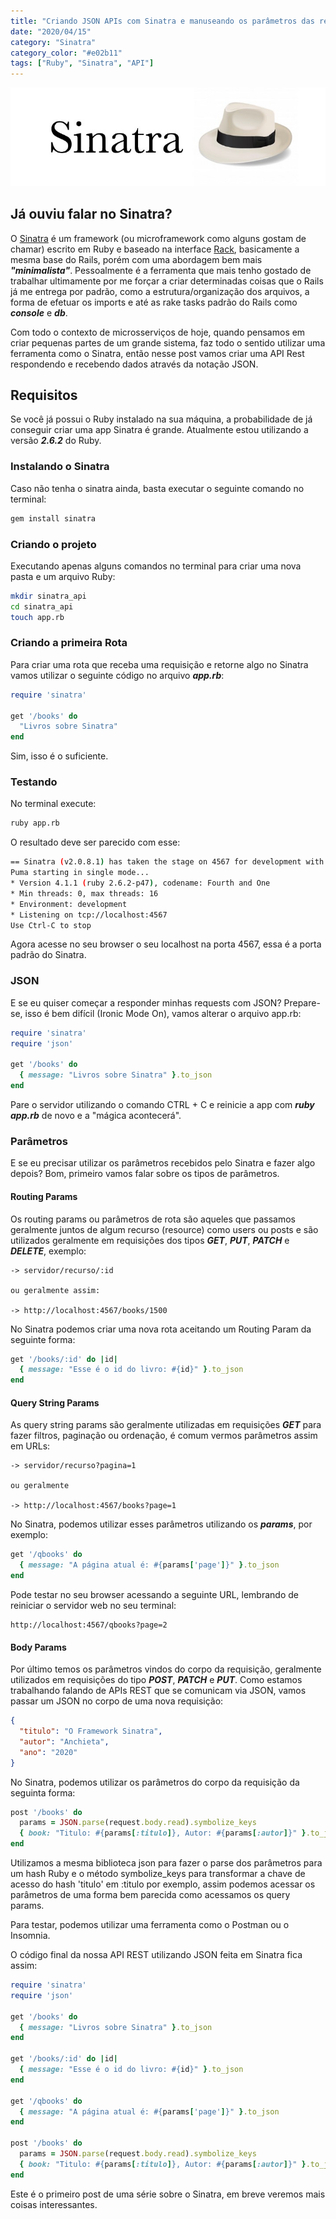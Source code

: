 ```yaml
---
title: "Criando JSON APIs com Sinatra e manuseando os parâmetros das requisições"
date: "2020/04/15"
category: "Sinatra"
category_color: "#e02b11"
tags: ["Ruby", "Sinatra", "API"]
---
```


![Sinatra](sinatra.jpg)

## Já ouviu falar no Sinatra? 

O [Sinatra](http://sinatrarb.com/) é um framework (ou microframework como alguns gostam de chamar) escrito em Ruby e baseado na interface [Rack](https://thoughtbot.com/upcase/videos/rack), basicamente a mesma base do Rails, porém com uma abordagem bem mais ***"minimalista"***. Pessoalmente é a ferramenta que mais tenho gostado de trabalhar ultimamente por me forçar a criar determinadas coisas que o Rails já me entrega por padrão, como a estrutura/organização dos arquivos, a forma de efetuar os imports e até as rake tasks padrão do Rails como ***console*** e ***db***.

Com todo o contexto de microsserviços de hoje, quando pensamos em criar pequenas partes de um grande sistema, faz todo o sentido utilizar uma ferramenta como o Sinatra, então nesse post vamos criar uma API Rest respondendo e recebendo dados através da notação JSON.

## Requisitos

Se você já possui o Ruby instalado na sua máquina, a probabilidade de já conseguir criar uma app Sinatra é grande. Atualmente estou utilizando a versão ***2.6.2*** do Ruby.

### Instalando o Sinatra

Caso não tenha o sinatra ainda, basta executar o seguinte comando no terminal:

```sh
gem install sinatra
```

### Criando o projeto

Executando apenas alguns comandos no terminal para criar uma nova pasta e um arquivo Ruby:

```sh
mkdir sinatra_api
cd sinatra_api
touch app.rb
```

### Criando a primeira Rota

Para criar uma rota que receba uma requisição e retorne algo no Sinatra vamos utilizar o seguinte código no arquivo ***app.rb***:

```ruby
require 'sinatra'

get '/books' do
  "Livros sobre Sinatra"
end
```

Sim, isso é o suficiente.

### Testando

No terminal execute:

```sh
ruby app.rb
```

O resultado deve ser parecido com esse:

```sh
== Sinatra (v2.0.8.1) has taken the stage on 4567 for development with backup from Puma
Puma starting in single mode...
* Version 4.1.1 (ruby 2.6.2-p47), codename: Fourth and One
* Min threads: 0, max threads: 16
* Environment: development
* Listening on tcp://localhost:4567
Use Ctrl-C to stop
```

Agora acesse no seu browser o seu localhost na porta 4567, essa é a porta padrão do Sinatra.

### JSON

E se eu quiser começar a responder minhas requests com JSON? Prepare-se, isso é bem difícil (Ironic Mode On), vamos alterar o arquivo app.rb:

```ruby
require 'sinatra'
require 'json'

get '/books' do
  { message: "Livros sobre Sinatra" }.to_json
end
```

Pare o servidor utilizando o comando CTRL + C e reinicie a app com ***ruby app.rb*** de novo e a "mágica acontecerá".

### Parâmetros

E se eu precisar utilizar os parâmetros recebidos pelo Sinatra e fazer algo depois? Bom, primeiro vamos falar sobre os tipos de parâmetros.

#### Routing Params

Os routing params ou parâmetros de rota são aqueles que passamos geralmente juntos de algum recurso (resource) como users ou posts e são utilizados geralmente em requisições dos tipos ***GET***, ***PUT***, ***PATCH*** e ***DELETE***, exemplo:

```
-> servidor/recurso/:id

ou geralmente assim:

-> http://localhost:4567/books/1500
```

No Sinatra podemos criar uma nova rota aceitando um Routing Param da seguinte forma:

```ruby
get '/books/:id' do |id|
  { message: "Esse é o id do livro: #{id}" }.to_json
end
```

#### Query String Params

As query string params são geralmente utilizadas em requisições ***GET*** para fazer filtros, paginação ou ordenação, é comum vermos parâmetros assim em URLs:

```
-> servidor/recurso?pagina=1

ou geralmente

-> http://localhost:4567/books?page=1
```

No Sinatra, podemos utilizar esses parâmetros utilizando os ***params***, por exemplo:

```ruby
get '/qbooks' do
  { message: "A página atual é: #{params['page']}" }.to_json
end
```

Pode testar no seu browser acessando a seguinte URL, lembrando de reiniciar o servidor web no seu terminal:

```
http://localhost:4567/qbooks?page=2
```

#### Body Params

Por último temos os parâmetros vindos do corpo da requisição, geralmente utilizados em requisições do tipo ***POST***, ***PATCH*** e ***PUT***. Como estamos trabalhando falando de APIs REST que se comunicam via JSON, vamos passar um JSON no corpo de uma nova requisição:

```json
{
  "titulo": "O Framework Sinatra",
  "autor": "Anchieta",
  "ano": "2020"
}
```

No Sinatra, podemos utilizar os parâmetros do corpo da requisição da seguinta forma:

```ruby
post '/books' do
  params = JSON.parse(request.body.read).symbolize_keys
  { book: "Titulo: #{params[:titulo]}, Autor: #{params[:autor]}" }.to_json
end
```

Utilizamos a mesma biblioteca json para fazer o parse dos parâmetros para um hash Ruby e o método symbolize_keys para transformar a chave de acesso do hash 'titulo' em :titulo por exemplo, assim podemos acessar os parâmetros de uma forma bem parecida como acessamos os query params.

Para testar, podemos utilizar uma ferramenta como o Postman ou o Insomnia.

O código final da nossa API REST utilizando JSON feita em Sinatra fica assim:

```ruby
require 'sinatra'
require 'json'

get '/books' do
  { message: "Livros sobre Sinatra" }.to_json
end

get '/books/:id' do |id|
  { message: "Esse é o id do livro: #{id}" }.to_json
end

get '/qbooks' do
  { message: "A página atual é: #{params['page']}" }.to_json
end

post '/books' do
  params = JSON.parse(request.body.read).symbolize_keys
  { book: "Titulo: #{params[:titulo]}, Autor: #{params[:autor]}" }.to_json
end
```

Este é o primeiro post de uma série sobre o Sinatra, em breve veremos mais coisas interessantes.